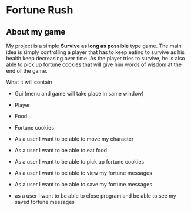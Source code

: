 # Fortune Rush

## About my game

My project is a simple **Survive as long as possible** type game. The main idea is simply controlling a player that has 
to keep eating to survive as his health keep decreasing over time. As the player tries to survive, he is also able to 
pick up fortune cookies that will give him words of wisdom at the end of the game.

What it will contain
- Gui (menu and game will take place in same window)
- Player
- Food
- Fortune cookies


- As a user I want to be able to move my character 
- As a user I want to be able to eat food
- As a user I want to be able to pick up fortune cookies
- As a user I want to be able to view my fortune messages
- As a user I want to be able to save my fortune messages
- as a user I want to be able to close program and be able to see my saved fortune messages
